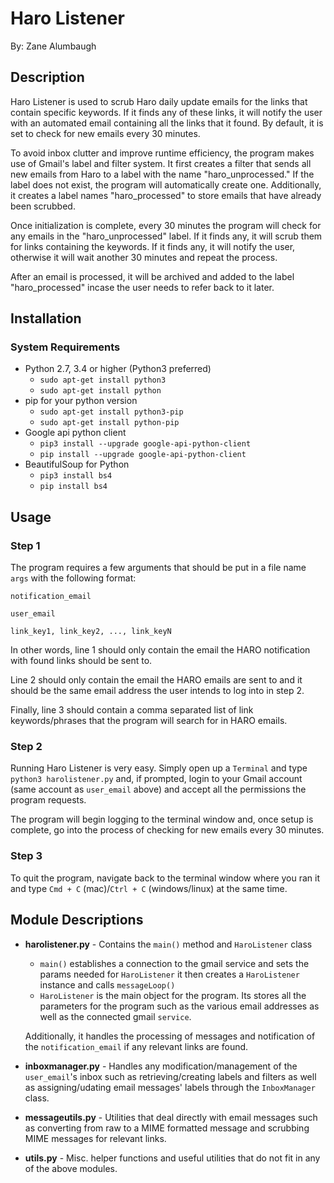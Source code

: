 # Haro Listener

By: Zane Alumbaugh

## Description

Haro Listener is used to scrub Haro daily update emails for the links that contain specific keywords. If it finds any of these links, it will notify the user with an automated email containing all the links that it found. By default, it is set to check for new emails every 30 minutes.

To avoid inbox clutter and improve runtime efficiency, the program makes use of Gmail's label and filter system. It first creates a filter that sends all new emails from Haro to a label with the name "haro_unprocessed." If the label does not exist, the program will automatically create one. Additionally, it creates a label names "haro_processed" to store emails that have already been scrubbed.

Once initialization is complete, every 30 minutes the program will check for any emails in the "haro_unprocessed" label. If it finds any, it will scrub them for links containing the keywords. If it finds any, it will notify the user, otherwise it will wait another 30 minutes and repeat the process.

After an email is processed, it will be archived and added to the label "haro_processed" incase the user needs to refer back to it later.

## Installation

### System Requirements

* Python 2.7, 3.4 or higher (Python3 preferred)
  * `sudo apt-get install python3`
  * `sudo apt-get install python`
* pip for your python version
  * `sudo apt-get install python3-pip`
  * `sudo apt-get install python-pip`
* Google api python client
  * `pip3 install --upgrade google-api-python-client`
  * `pip install --upgrade google-api-python-client`
* BeautifulSoup for Python
  * `pip3 install bs4`
  * `pip install bs4`

## Usage

### Step 1

The program requires a few arguments that should be put in a file name `args` with the following format:

`notification_email`

`user_email`

`link_key1, link_key2, ..., link_keyN`

In other words, line 1 should only contain the email the HARO notification with found links should be sent to. 

Line 2 should only contain the email the HARO emails are sent to and it should be the same email address the user intends to log into in step 2.

Finally, line 3 should contain a comma separated list of link keywords/phrases that the program will search for in HARO emails.

### Step 2

Running Haro Listener is very easy. Simply open up a `Terminal` and type `python3 harolistener.py` and, if prompted, login to your Gmail account (same account as `user_email` above) and accept all the permissions the program requests. 

The program will begin logging to the terminal window and, once setup is complete, go into the process of checking for new emails every 30 minutes.

### Step 3

To quit the program, navigate back to the terminal window where you ran it and type `Cmd + C` (mac)/`Ctrl + C` (windows/linux) at the same time.

## Module Descriptions

* __harolistener.py__ - Contains the `main()` method and `HaroListener` class
  * `main()` establishes a connection to the gmail service and sets the params needed for `HaroListener` it then creates a `HaroListener` instance and calls `messageLoop()`
  * `HaroListener` is the main object for the program. Its stores all the parameters for the program such as the various email addresses as well as the connected gmail `service`.

  Additionally, it handles the processing of messages and notification of the `notification_email` if any relevant links are found.

* __inboxmanager.py__ - Handles any modification/management of the `user_email`'s inbox such as retrieving/creating labels and filters as well as assigning/udating email messages' labels through the `InboxManager` class.

* __messageutils.py__ - Utilities that deal directly with email messages such as converting from raw to a MIME formatted message and scrubbing MIME messages for relevant links.

* __utils.py__ - Misc. helper functions and useful utilities that do not fit in any of the above modules.
